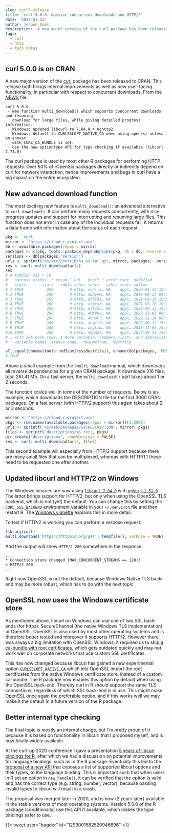 ```yaml
---
slug: curl5-release
title: 'curl 5.0.0: massive concurrent downloads and HTTP/2'
date: '2023-01-13'
author: Jeroen Ooms
description: 'A new major version of the curl package has been released to CRAN. This release both brings major big internal improvements as well as new user-facing functionality, in particular with respect to concurrent downloads.'
tags:
  - curl
  - http
  - tech notes
---
```


## curl 5.0.0 is on CRAN

A new major version of the [curl](https://cran.r-project.org/web/packages/curl/index.html) package has been released to CRAN. This release both brings internal improvements as well as new user-facing functionality, in particular with respect to concurrent downloads. From the [NEWS](https://cran.r-project.org/web/packages/curl/NEWS) file:

```
curl 5.0.0
 - New function multi_download() which supports concurrent downloads and resuming
   download for large files, while giving detailed progress information.
 - Windows: updated libcurl to 7.84.0 + nghttp2
 - Windows: default to CURLSSLOPT_NATIVE_CA when using openssl unless an ennvar
   with CURL_CA_BUNDLE is set.
 - Use the new optiontype API for type checking if available (libcurl 7.73.0)
```

The curl package is used by most other R packages for performing HTTP requests. Over 60% of rOpenSci packages directly or indirectly depend on curl for network interaction, hence improvements and bugs in curl have a big impact on the entire ecosystem.

## New advanced download function

The most exciting new feature is `multi_download()`: an advanced alternative to `curl_download()`. It can perform many requests concurrently, with nice progress updates and support for interrupting and resuming large files. This function does not error in case any of the individual requests fail; it returns a data frame with information about the status of each request.


```r
pkg <- 'curl'
mirror <- 'https://cloud.r-project.org'
db <- available.packages(repos = mirror)
packages <- c(pkg, tools::package_dependencies(pkg, db = db, reverse = TRUE)[[pkg]])
versions <- db[packages,'Version']
urls <- sprintf("%s/src/contrib/%s_%s.tar.gz", mirror, packages,  versions)
res <- curl::multi_download(urls)
res
# A tibble: 316 × 10
#   success status_…¹ resum…² url   destf…³ error type  modified             time
#   <lgl>       <int>   <dbl> <chr> <chr>   <chr> <chr> <dttm>              <dbl>
# 1 TRUE          200       0 http… curl_5… NA    appl… 2023-01-12 18:10:03 0.260
# 2 TRUE          200       0 http… abbyyR… NA    appl… 2019-06-25 04:30:07 0.713
# 3 TRUE          200       0 http… addins… NA    appl… 2021-01-10 18:50:12 0.214
# 4 TRUE          200       0 http… alfred… NA    appl… 2021-07-26 10:20:03 0.225
# 5 TRUE          200       0 http… allcon… NA    appl… 2022-08-11 10:00:07 0.226
# 6 TRUE          200       0 http… AMAPVo… NA    appl… 2022-12-05 09:22:33 0.266
# 7 TRUE          200       0 http… AnnoPr… NA    appl… 2022-11-14 08:30:13 0.891
# 8 TRUE          200       0 http… anyfli… NA    appl… 2022-08-12 15:40:03 0.394
# 9 TRUE          200       0 http… anyLib… NA    appl… 2018-11-05 15:00:04 0.282
#10 TRUE          200       0 http… aopdat… NA    appl… 2022-08-31 13:10:04 0.237
# … with 306 more rows, 1 more variable: headers <list>, and abbreviated
#   variable names ¹status_code, ²resumefrom, ³destfile

all.equal(unname(tools::md5sum(res$destfile)), unname(db[packages, 'MD5sum']))
# TRUE
```

Above a small example from the `?multi_download` manual, which downloads all reverse dependencies for a given CRAN package. It downloads 316 files, total 261.41 Mb. On a fast server, the `multi_download()` part takes about 1 or 2 seconds.

The function scales well in terms of the number of requests. Below is an example, which downloads the DESCRIPTION file for the first 3000 CRAN packages. On a fast server (with HTTP/2 support) this again takes about 2 or 3 seconds.

```r
mirror <- 'https://cloud.r-project.org'
pkgs <- row.names(available.packages(repos = mirror))[1:3000]
urls <- sprintf('%s/web/packages/%s/DESCRIPTION', mirror, pkgs)
files <- sprintf('descriptions/%s.txt', pkgs)
dir.create('descriptions', showWarnings = FALSE)
res <- curl::multi_download(urls, files)
```

This second example will especially from HTTP/2 support because there are many small files that can be multiplexed, whereas with HTTP/1.1 these need to be requested one after another.

## Updated libcurl and HTTP/2 on Windows

The Windows binaries are now using [`libcurl 7.84.0`](https://curl.se/changes.html#7_84_0) with [`nghttp 1.51.0`](https://github.com/nghttp2/nghttp2/releases/tag/v1.51.0). The latter brings support for HTTP/2, but only when using the OpenSSL TLS backend, which is not (yet) the default. You can change this by setting the `CURL_SSL_BACKEND` environment variable in your `~/.Renviron` file and then restart R. The [Windows vignette](https://cran.r-project.org/web/packages/curl/vignettes/windows.html) explains this in more detail.

To test if HTTP/2 is working you can perform a verbose request:

```r
library(curl)
multi_download('https://httpbin.org/get', tempfile(), verbose = TRUE)
```

And the output will show `HTTP/2 200` somewhere in the response:

```
...
* Connection state changed (MAX_CONCURRENT_STREAMS == 128)!
< HTTP/2 200
...
```

Right now OpenSSL is not the default, because Windows Native TLS back-end may be more robust, which has to do with the next topic.

## OpenSSL now uses the Windows certificate store

As mentioned above, libcurl on Windows can use one of two SSL back-ends (for https): SecureChannel (the native Windows TLS implementation) or OpenSSL. OpenSSL is also used by most other operating systems and is therefore better tested and moreover it supports HTTP/2. However there was always a big limitation with OpenSSL Windows: it required us to ship [a ca-bundle with root certificates](https://curl.se/docs/sslcerts.html), which gets outdated quickly and may not work well on corporate networks that use custom SSL certificates.

This has now changed because libcurl has gained a new experimental option [`CURLSSLOPT_NATIVE_CA`](https://curl.se/libcurl/c/CURLOPT_SSL_OPTIONS.html) which lets OpenSSL import the root certificates from the native Windows certificate store, instead of a custom ca-bundle. The R package now enables this option by default when using the OpenSSL back-end. Thereby curl in R should support the same TLS connections, regardless of which SSL back-end is in use. This might make OpenSSL once again the preferable option, and if this works well we may make it the default in a future version of the R package.

## Better internal type checking

The final topic is mostly an internal change, but I'm pretty proud of it because it is based on functionality in libcurl that I proposed myself, and is now finally widely available.

At the curl-up 2020 conference I gave a presentation [5 years of libcurl bindings for R](https://www.youtube.com/watch?v=jGv5pugYpN0), after which we had a discussion on potential improvements for language bindings, such as in the R package. Eventually this led to the [proposal of a new API](https://github.com/curl/curl/pull/5365) that exposes a list of supported libcurl options and their types, to the language binding. This is important such that when users in R set an option in `new_handle()`, it can be verified that the option is valid and has the correct type (e.g. string, number, vector), because passing invalid types to libcurl will result in a crash.

The proposal was merged later in 2020, and is now (2 years later) available in the stable versions of most operating systems. Version 5.0.0 of the R package (conditionally) use this API if available, which makes the type bindings safer to use.

{{< tweet user="bagder" id="1299001582520946696" >}}

